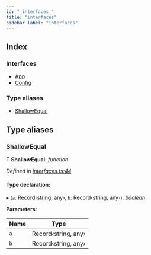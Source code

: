 ```yaml
---
id: "_interfaces_"
title: "interfaces"
sidebar_label: "interfaces"
---
```


## Index

### Interfaces

* [App](../interfaces/_interfaces_.app.md)
* [Config](../interfaces/_interfaces_.config.md)

### Type aliases

* [ShallowEqual](_interfaces_.md#shallowequal)

## Type aliases

###  ShallowEqual

Ƭ **ShallowEqual**: *function*

*Defined in [interfaces.ts:44](https://github.com/unadlib/reactant/blob/f1370319/packages/reactant/src/interfaces.ts#L44)*

#### Type declaration:

▸ (`a`: Record‹string, any›, `b`: Record‹string, any›): *boolean*

**Parameters:**

Name | Type |
------ | ------ |
`a` | Record‹string, any› |
`b` | Record‹string, any› |
